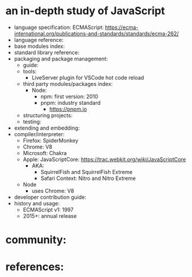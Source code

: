 # an in-depth study of JavaScript

- language specification: ECMAScript: https://ecma-international.org/publications-and-standards/standards/ecma-262/
- language reference: 
- base modules index: 
- standard library reference: 
- packaging and package management:
	- guide: 
	- tools:
        - LiveServer plugin for VSCode hot code reload
    - third party modules/packages index: 
        - Node:
            - npm: first version: 2010
            - pnpm: industry standard
                - https://pnpm.io
	- structuring projects: 
	- testing: 
- extending and embedding:
- compiler/interpreter:
    - Firefox: SpiderMonkey
    - Chrome: V8
    - Microsoft: Chakra
    - Apple: JavaScriptCore: https://trac.webkit.org/wiki/JavaScriptCore
        - AKA:  
            - ​SquirrelFish and ​SquirrelFish Extreme
            - Safari Context: Nitro and Nitro Extreme
    - Node
        - uses Chrome: V8
- developer contribution guide:
- history and usage:
    - ECMAScript v1: 1997
    - 2015+: annual release


# community:
# references:
